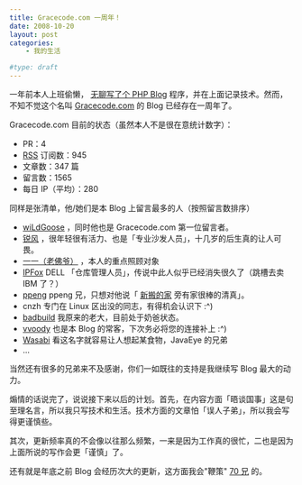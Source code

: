 ```yaml
---
title: Gracecode.com 一周年！
date: 2008-10-20
layout: post
categories:
    - 我的生活

#type: draft
---
```


一年前本人上班偷懒， [无聊写了个 PHP Blog]({{site.urls}}/posts/9/)  程序，并在上面记录技术。然而，不知不觉这个名叫 [Gracecode.com](http://www.gracecode.com)  的 Blog 已经存在一周年了。

Gracecode.com 目前的状态（虽然本人不是很在意统计数字）：

* PR：4
*  [RSS](http://rss.gracecode.com)  订阅数：945
* 文章数：347 篇
* 留言数：1565 
* 每日 IP（平均）：280


同样是张清单，他/她们是本 Blog 上留言最多的人（按照留言数排序）

*  [wiLdGoose](http://www.xuchao.cn) ，同时他也是 Gracecode.com 第一位留言者。
*  [锐风](http://iRuif.cn/Blog/) ，很年轻很有活力、也是「专业沙发人员」，十几岁的后生真的让人可畏。      
*  [一一（老佛爷）](http://www.yiyitoo.com) ，本人的重点照顾对象
*  [IPFox](http://ipx.name)  DELL 「仓库管理人员」，传说中此人似乎已经消失很久了（跳槽去卖 IBM 了？）
*  [ppeng](http://www.ppeng.cn)  ppeng 兄，只想对他说「 [新搬的家]({{site.urls}}/posts/2404/) 旁有家很棒的清真」。
* cnzh 专门在 Linux 区出没的同志，有得机会认识下  :^)
*  [badbuild](http://www.bbitt.com)  我原来的老大，目前处于奶爸状态。     
*  [vvoody](http://vvoody.org/)  也是本 Blog 的常客，下次务必将您的连接补上 :^)
*  [Wasabi](http://wasabi.javaeye.com/)  看这名字就容易让人想起某食物，JavaEye 的兄弟
* ...


当然还有很多的兄弟来不及感谢，你们一如既往的支持是我继续写 Blog 最大的动力。

煽情的话说完了，说说接下来以后的计划。首先，在内容方面「晤谈国事」这是句至理名言，所以我只写技术和生活。技术方面的文章怕「误人子弟」，所以我会写得更谨慎些。

其次，更新频率真的不会像以往那么频繁，一来是因为工作真的很忙，二也是因为上面所说的写作会更「谨慎」了。

还有就是年底之前 Blog 会经历次大的更新，这方面我会\"鞭策\"  [70 兄](http://www.joyqi.com) 的。
